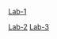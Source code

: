 [Lab-1](https://github.com/Suhas394/AIML-LABS/blob/main/Lab01%20(1).ipynb)

[Lab-2](https://github.com/Suhas394/AIML-LABS/blob/main/LAB02.ipynb)
[Lab-3](https://github.com/Suhas394/AIML-LABS/blob/main/LAB-3%20(1).ipynb)
